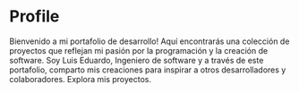 # Profile
Bienvenido a mi portafolio de desarrollo! Aquí encontrarás una colección de proyectos que reflejan mi pasión por la programación y la creación de software. Soy Luis Eduardo, Ingeniero de software y a través de este portafolio, comparto mis creaciones para inspirar a otros desarrolladores y colaboradores. Explora mis proyectos. 
